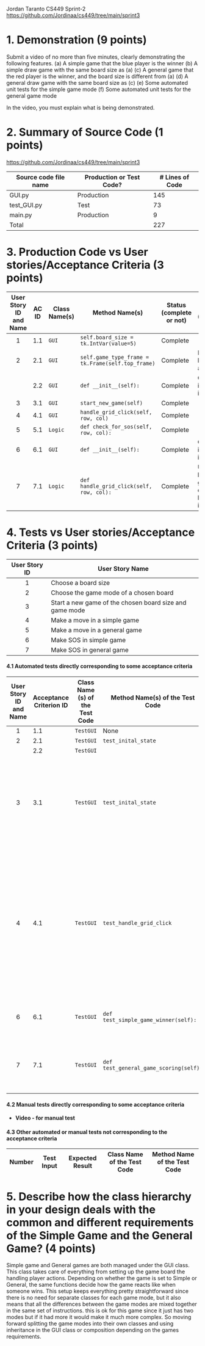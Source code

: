 Jordan Taranto
CS449
Sprint-2 
https://github.com/Jordinaa/cs449/tree/main/sprint3

# 1. Demonstration (9 points) 
Submit a video of no more than five minutes, clearly demonstrating the following features. 
(a) A simple game that the blue player is the winner 
(b) A simple draw game with the same board size as (a) 
(c) A general game that the red player is the winner, and the board size is different from (a)
(d) A general draw game with the same board size as (c) 
(e) Some automated unit tests for the simple game mode 
(f) Some automated unit tests for the general game mode

In the video, you must explain what is being demonstrated.
# 2. Summary of Source Code (1 points)
https://github.com/Jordinaa/cs449/tree/main/sprint3

| Source code file name | Production or Test Code? | # Lines of Code |
| --------------------- | ------------------------ | --------------- |
| GUI.py                | Production               | 145             |
| test_GUI.py           | Test                     | 73              |
| main.py               | Production               | 9               |
| Total                 |                          | 227             |
# 3. Production Code vs User stories/Acceptance Criteria (3 points)


| User Story ID and Name | AC ID | Class Name(s) | Method Name(s)                                    | Status (complete or not) | Notes (optional)                              |
| :--------------------: | :---: | ------------- | ------------------------------------------------- | ------------------------ | --------------------------------------------- |
|           1            |  1.1  | `GUI`         | `self.board_size = tk.IntVar(value=5)`            | Complete                 |                                               |
|           2            |  2.1  | `GUI`         | `self.game_type_frame = tk.Frame(self.top_frame)` | Complete                 | Dynamic board added                           |
|                        |  2.2  | `GUI`         | `def __init__(self):`                             | Complete                 | GUI initialized in class                      |
|           3            |  3.1  | `GUI`         | `start_new_game(self)`                            | Complete                 |                                               |
|           4            |  4.1  | `GUI`         | `handle_grid_click(self, row, col)`               | Complete                 |                                               |
|           5            |  5.1  | `Logic`       | `def check_for_sos(self, row, col):`              | Complete                 |                                               |
|           6            |  6.1  | `GUI`         | `def __init__(self):`                             | Complete                 | GUI initialized in class                      |
|           7            |  7.1  | `Logic`       | `def handle_grid_click(self, row, col):`          | Complete                 | Updated handled grid click due to logic issue |

# 4. Tests vs User stories/Acceptance Criteria (3 points)

| User Story ID | User Story Name                                         |
| :-----------: | ------------------------------------------------------- |
|       1       | Choose a board size                                     |
|       2       | Choose the game mode of a chosen board                  |
|       3       | Start a new game of the chosen board size and game mode |
|       4       | Make a move in a simple game                            |
|       5       | Make a move in a general game                           |
|       6       | Make SOS in simple game                                 |
|       7       | Make SOS in general game                                |

#### 4.1 Automated tests directly corresponding to some acceptance criteria

| User Story ID and Name | **Acceptance Criterion ID** | **Class Name (s) of the Test Code** | **Method Name(s) of the Test Code**    | **Description of the Test Case (input & expected output)**                                                                                                                          |
| :--------------------: | --------------------------- | ----------------------------------- | -------------------------------------- | ----------------------------------------------------------------------------------------------------------------------------------------------------------------------------------- |
|           1            | 1.1                         | `TestGUI`                           | None                                   | None                                                                                                                                                                                |
|           2            | 2.1                         | `TestGUI`                           | `test_inital_state`                    | None                                                                                                                                                                                |
|                        | 2.2                         | `TestGUI`                           |                                        |                                                                                                                                                                                     |
|           3            | 3.1                         | `TestGUI`                           | `test_inital_state`                    | Checks initial state of application it verifies that the current turn is set to 'blue' and default board size is 5                                                                  |
|           4            | 4.1                         | `TestGUI`                           | `test_handle_grid_click`               | - updates the cells to the currently selected letter in my case 'S'<br>- Change text color to match current player<br>- switches turns between players after each click on the grid |
|           6            | 6.1                         | `TestGUI`                           | `def test_simple_game_winner(self):`   | Simulates moves to form and SOS horizontally                                                                                                                                        |
|           7            | 7.1                         | `TestGUI`                           | `def test_general_game_scoring(self):` | Simulates moves to form an SOS horizontally and fill up the board                                                                                                                   |

#### 4.2 Manual tests directly corresponding to some acceptance criteria
- **Video - for manual test**
#### 4.3 Other automated or manual tests not corresponding to the acceptance criteria

| Number | Test Input | Expected Result | Class Name of the Test Code | Method Name of the Test Code |
| ------ | ---------- | --------------- | --------------------------- | ---------------------------- |


# 5. Describe how the class hierarchy in your design deals with the common and different requirements of the Simple Game and the General Game? (4 points)
Simple game and General games are both managed under the GUI class. This class takes care of everything from setting up the game board the handling player actions. Depending on whether the game is set to Simple or General, the same functions decide how the game reacts like when someone wins. This setup keeps everything pretty straightforward since there is no need for separate classes for each game mode, but it also means that all the differences between the game modes are mixed together in the same set of instructions. this is ok for this game since it just has two modes but if it had more it would make it much more complex. So moving forward splitting the game modes into their own classes and using inheritance in the GUI class or composition depending on the games requirements. 